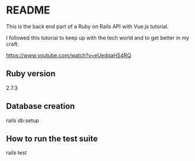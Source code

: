 # README

This is the back end part of a Ruby on Rails API with Vue.js tutorial.

I followed this tutorial to keep up with the tech world and to get better in my craft.

https://www.youtube.com/watch?v=eUedqaHS4RQ

## Ruby version
2.7.3

## Database creation
rails db:setup

## How to run the test suite

rails test
